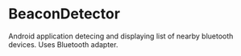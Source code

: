# BeaconDetector
Android application detecing and displaying list of nearby bluetooth devices. Uses Bluetooth adapter.
